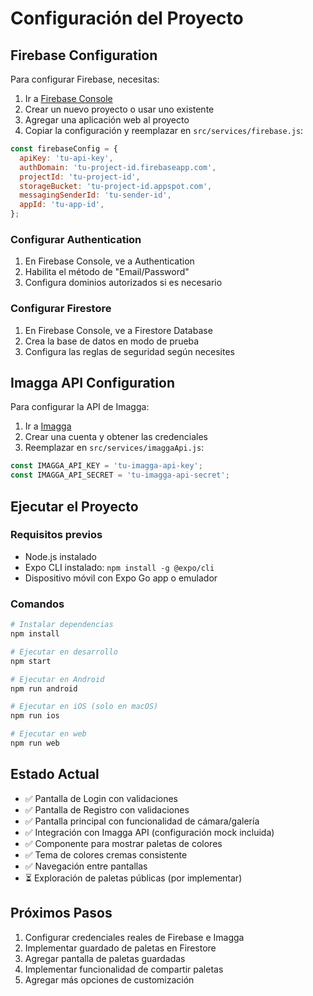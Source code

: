 # Configuración del Proyecto

## Firebase Configuration

Para configurar Firebase, necesitas:

1. Ir a [Firebase Console](https://console.firebase.google.com/)
2. Crear un nuevo proyecto o usar uno existente
3. Agregar una aplicación web al proyecto
4. Copiar la configuración y reemplazar en `src/services/firebase.js`:

```javascript
const firebaseConfig = {
  apiKey: 'tu-api-key',
  authDomain: 'tu-project-id.firebaseapp.com',
  projectId: 'tu-project-id',
  storageBucket: 'tu-project-id.appspot.com',
  messagingSenderId: 'tu-sender-id',
  appId: 'tu-app-id',
};
```

### Configurar Authentication

1. En Firebase Console, ve a Authentication
2. Habilita el método de "Email/Password"
3. Configura dominios autorizados si es necesario

### Configurar Firestore

1. En Firebase Console, ve a Firestore Database
2. Crea la base de datos en modo de prueba
3. Configura las reglas de seguridad según necesites

## Imagga API Configuration

Para configurar la API de Imagga:

1. Ir a [Imagga](https://imagga.com/)
2. Crear una cuenta y obtener las credenciales
3. Reemplazar en `src/services/imaggaApi.js`:

```javascript
const IMAGGA_API_KEY = 'tu-imagga-api-key';
const IMAGGA_API_SECRET = 'tu-imagga-api-secret';
```

## Ejecutar el Proyecto

### Requisitos previos

- Node.js instalado
- Expo CLI instalado: `npm install -g @expo/cli`
- Dispositivo móvil con Expo Go app o emulador

### Comandos

```bash
# Instalar dependencias
npm install

# Ejecutar en desarrollo
npm start

# Ejecutar en Android
npm run android

# Ejecutar en iOS (solo en macOS)
npm run ios

# Ejecutar en web
npm run web
```

## Estado Actual

- ✅ Pantalla de Login con validaciones
- ✅ Pantalla de Registro con validaciones
- ✅ Pantalla principal con funcionalidad de cámara/galería
- ✅ Integración con Imagga API (configuración mock incluida)
- ✅ Componente para mostrar paletas de colores
- ✅ Tema de colores cremas consistente
- ✅ Navegación entre pantallas
- ⏳ Exploración de paletas públicas (por implementar)

## Próximos Pasos

1. Configurar credenciales reales de Firebase e Imagga
2. Implementar guardado de paletas en Firestore
3. Agregar pantalla de paletas guardadas
4. Implementar funcionalidad de compartir paletas
5. Agregar más opciones de customización
